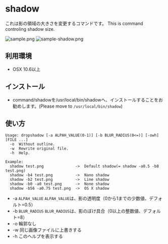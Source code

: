 shadow
======

これは影の領域の大きさを変更するコマンドです。
This is command controling shadow size.

![sample.png](http://github.com/zarigani/shadow/tree/master/images/sample.png)
![sample-shadow.png](http://github.com/zarigani/shadow/tree/master/images/sample-shadow.png)

利用環境
-------

* OSX 10.6以上

インストール
----------

* command/shadowを/usr/local/bin/shadowへ、インストールすることをお勧めします。(Please move to `/usr/local/bin/shadow`)

使い方
-----

````
Usage: dropshadow [-a ALPAH_VALUE(0-1)] [-b BLUR_RADIUS(0<=)] [-owh] [FILE ...]
  -o  Without outline.
  -w  Rewrite original file.
  -h  Help.

Example:
  shadow test.png              ->  Default shadow(= shadow -a0.5 -b8 test.png)
  shadow -b4 test.png          ->  Nano shadow
  shadow -b2 test.png          ->  Line shadow
  shadow -b0 -a0 test.png      ->  None shadow
  shadow -b56 -a0.75 test.png  ->  OS X shadow
````

* -a `ALPAH_VALUE`    `ALPAH_VALUE`は、影の透明度（0から1までの少数値、デフォルト=0.5）
* -b `BLUR_RADIUS`    `BLUR_RADIUS`は、影のぼけ具合（0以上の整数値、デフォルト=8）
* -o                  輪郭なし
* -w                  同じ画像ファイルに上書きする
* -h                  このヘルプを表示する
